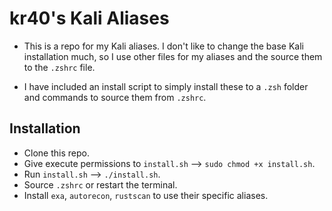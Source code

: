 # kr40's Kali Aliases

- This is a repo for my Kali aliases. I don't like to change the base Kali installation much, so I use other files for my aliases and the source them to the `.zshrc` file.

- I have included an install script to simply install these to a `.zsh` folder and commands to source them from `.zshrc`.

## Installation

- Clone this repo.
- Give execute permissions to `install.sh` --> `sudo chmod +x install.sh`.
- Run `install.sh` --> `./install.sh`.
- Source `.zshrc` or restart the terminal.
- Install `exa`, `autorecon`, `rustscan` to use their specific aliases.
